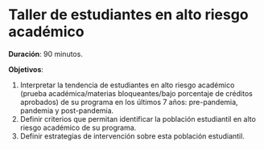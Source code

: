# Taller de estudiantes en alto riesgo académico

**Duración**: 90 minutos.&#x20;

**Objetivos**:

1. Interpretar la tendencia de estudiantes en alto riesgo académico (prueba académica/materias bloqueantes/bajo porcentaje de créditos aprobados) de su programa en los últimos 7 años: pre-pandemia, pandemia y post-pandemia.
2. Definir criterios que permitan identificar la población estudiantil en alto riesgo académico de su programa.
3. Definir estrategias de intervención sobre esta población estudiantil.
